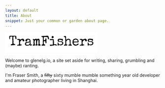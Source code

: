 ```yaml
---
layout: default
title: About
snippet: Just your common or garden about page.
---
```

<img src="/assets/TramFishers.gif" alt="Title GIF" style="width: 300px;"/>

Welcome to glenelg.io, a site set aside for writing, sharing, grumbling and (maybe) ranting.

I'm Fraser Smith, a ~~fifty~~ sixty mumble mumble something year old developer and amateur photographer living in Shanghai.
